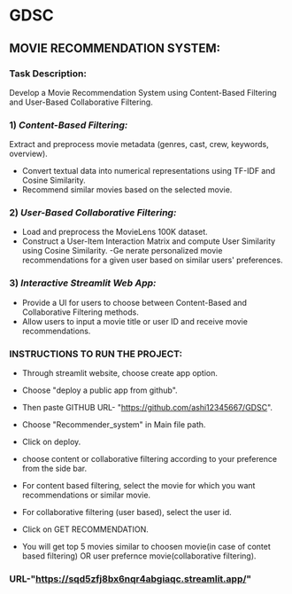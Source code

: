 # GDSC 
## MOVIE RECOMMENDATION SYSTEM:

### Task Description:

Develop a Movie Recommendation System using Content-Based Filtering and User-Based Collaborative Filtering.

### 1) *Content-Based Filtering:*

Extract and preprocess movie metadata (genres, cast, crew, keywords, overview).
 - Convert textual data into numerical representations using TF-IDF and Cosine Similarity.
 - Recommend similar movies based on the selected movie.


### 2) *User-Based Collaborative Filtering:*
 - Load and preprocess the MovieLens 100K dataset.
 - Construct a User-Item Interaction Matrix and compute User Similarity using Cosine Similarity.
 -Ge nerate personalized movie recommendations for a given user based on similar users' preferences.


### 3) *Interactive Streamlit Web App:*

 - Provide a UI for users to choose between Content-Based and Collaborative Filtering methods.
 - Allow users to input a movie title or user ID and receive movie recommendations.

### INSTRUCTIONS TO RUN THE PROJECT:

 - Through streamlit website, choose create app option.
 - Choose "deploy a public app from github".
 - Then paste GITHUB URL- "https://github.com/ashi12345667/GDSC".
 - Choose "Recommender_system" in Main file path.
 - Click on deploy.

 - choose content or collaborative filtering according to your preference from the side bar.
 - For content based filtering, select the movie for which you want recommendations or similar movie.
 - For collaborative filtering (user based), select the user id.
 - Click on GET RECOMMENDATION.
 - You will get top 5 movies similar to choosen movie(in case of contet based filtering) OR user prefernce movie(collaborative filtering).

### URL-"https://sqd5zfj8bx6nqr4abgiaqc.streamlit.app/"
 

 
